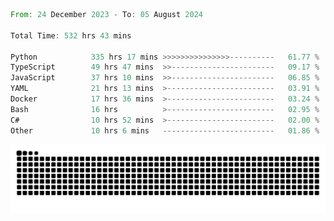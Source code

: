 <!--START_SECTION:waka-->

```rust
From: 24 December 2023 - To: 05 August 2024

Total Time: 532 hrs 43 mins

Python            335 hrs 17 mins >>>>>>>>>>>>>>>----------   61.77 %
TypeScript        49 hrs 47 mins  >>-----------------------   09.17 %
JavaScript        37 hrs 10 mins  >>-----------------------   06.85 %
YAML              21 hrs 13 mins  >------------------------   03.91 %
Docker            17 hrs 36 mins  >------------------------   03.24 %
Bash              16 hrs          >------------------------   02.95 %
C#                10 hrs 52 mins  >------------------------   02.00 %
Other             10 hrs 6 mins   -------------------------   01.86 %
```

<!--END_SECTION:waka-->


<picture>
  <source media="(prefers-color-scheme: dark)" srcset="https://raw.githubusercontent.com/jeerawut97/jeerawut97/output/github-contribution-grid-snake.svg">
  <img alt="github contribution grid snake animation" src="https://raw.githubusercontent.com/jeerawut97/jeerawut97/output/github-contribution-grid-snake.svg">
</picture>
